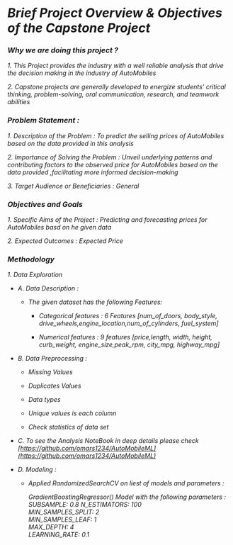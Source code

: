 
# *Brief Project Overview & Objectives of the Capstone Project*

### *Why we are doing this project ?*

  *1. This Project provides the industry with a well reliable analysis that drive the decision making in the industry of AutoMobiles*

  *2. Capstone projects are generally developed to energize students' critical thinking, problem-solving, oral communication, research, and teamwork abilities*

### *Problem Statement :*

  *1. Description of the Problem :   To predict  the selling prices of AutoMobiles based on the data provided in this analysis*

  *2. Importance of Solving the Problem :  Unveil underlying patterns and contributing factors to the observed price for AutoMobiles based on the data provided ,facilitating more informed decision-making*

  *3. Target Audience or Beneficiaries : General*  

  ### *Objectives and Goals*

  *1. Specific Aims of the Project : Predicting and forecasting prices for AutoMobiles basd on he given data*

  *2. Expected Outcomes : Expected Price*

  ### *Methodology*

  *1. Data Exploration*

   * *A. Data Description :*

     * *The given dataset has the following Features:*
     
       * *Categorical features :  6 Features  [num_of_doors, body_style, drive_wheels,engine_location,num_of_cylinders, fuel_system]*
     
       * *Numerical features : 9 features [price,length, width, height, curb_weight, engine_size,peak_rpm, city_mpg, highway_mpg]*

   * *B. Data Preprocessing :*

     * *Missing Values*

     * *Duplicates Values*

     * *Data types*

     * *Unique values is each column*

     * *Check statistics of data set*

   * *C. To see the Analysis NoteBook in deep details please check [https://github.com/omars1234/AutoMobileML](https://github.com/omars1234/AutoMobileML)*  

   * *D. Modeling :*

     * *Applied RandomizedSearchCV on liest of models and parameters :*   

          *GradientBoostingRegressor() Model with the following parameters :*
            *SUBSAMPLE: 0.8*
            *N_ESTIMATORS: 100*  
            *MIN_SAMPLES_SPLIT: 2*  
            *MIN_SAMPLES_LEAF: 1*  
            *MAX_DEPTH: 4*  
            *LEARNING_RATE: 0.1*  